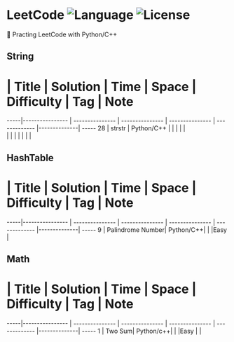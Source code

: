 # LeetCode	![Language](https://img.shields.io/badge/language-Python%20%2F%20C++%2011-orange.svg) ![License](https://img.shields.io/badge/license-MIT-blue.svg)
:memo: Practing LeetCode with Python/C++

## String
  #  | Title           |  Solution       |  Time           | Space           | Difficulty    | Tag          | Note
-----|---------------- | --------------- | --------------- | --------------- | ------------- |--------------| -----
28   | strstr          |  Python/C++     |                 |                 |               |              |      
     |                 |                 |                 |                 |               |              |      


## HashTable
  #  | Title           |  Solution       |  Time           | Space           | Difficulty    | Tag          | Note
-----|---------------- | --------------- | --------------- | --------------- | ------------- |--------------| -----
9 | Palindrome Number| Python/C++| | |Easy | 

## Math
  #  | Title           |  Solution       |  Time           | Space           | Difficulty    | Tag          | Note
-----|---------------- | --------------- | --------------- | --------------- | ------------- |--------------| -----
1 | Two Sum| Python/c++| | |Easy | | 
